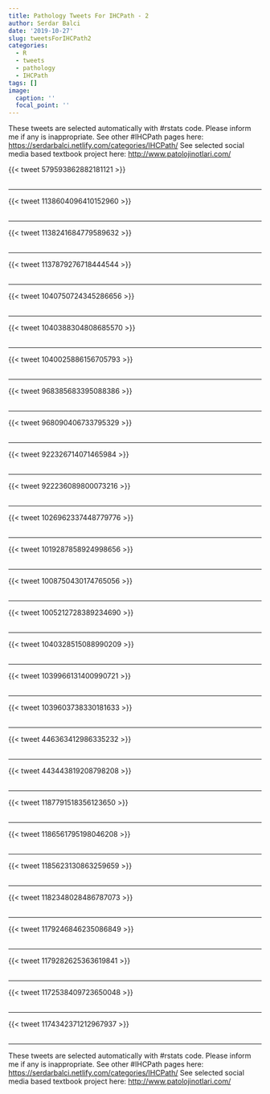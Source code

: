 ```yaml
---
title: Pathology Tweets For IHCPath - 2
author: Serdar Balci
date: '2019-10-27'
slug: tweetsForIHCPath2
categories:
  - R
  - tweets
  - pathology
  - IHCPath
tags: []
image:
  caption: ''
  focal_point: ''
---
```



These tweets are selected automatically with #rstats code. Please inform me if any is inappropriate.
See other #IHCPath pages here: https://serdarbalci.netlify.com/categories/IHCPath/ 
See selected social media based textbook project here: http://www.patolojinotlari.com/

{{< tweet 579593862882181121 >}}
<br>
<br>
<hr>
{{< tweet 1138604096410152960 >}}
<br>
<br>
<hr>
{{< tweet 1138241684779589632 >}}
<br>
<br>
<hr>
{{< tweet 1137879276718444544 >}}
<br>
<br>
<hr>
{{< tweet 1040750724345286656 >}}
<br>
<br>
<hr>
{{< tweet 1040388304808685570 >}}
<br>
<br>
<hr>
{{< tweet 1040025886156705793 >}}
<br>
<br>
<hr>
{{< tweet 968385683395088386 >}}
<br>
<br>
<hr>
{{< tweet 968090406733795329 >}}
<br>
<br>
<hr>
{{< tweet 922326714071465984 >}}
<br>
<br>
<hr>
{{< tweet 922236089800073216 >}}
<br>
<br>
<hr>
{{< tweet 1026962337448779776 >}}
<br>
<br>
<hr>
{{< tweet 1019287858924998656 >}}
<br>
<br>
<hr>
{{< tweet 1008750430174765056 >}}
<br>
<br>
<hr>
{{< tweet 1005212728389234690 >}}
<br>
<br>
<hr>
{{< tweet 1040328515088990209 >}}
<br>
<br>
<hr>
{{< tweet 1039966131400990721 >}}
<br>
<br>
<hr>
{{< tweet 1039603738330181633 >}}
<br>
<br>
<hr>
{{< tweet 446363412986335232 >}}
<br>
<br>
<hr>
{{< tweet 443443819208798208 >}}
<br>
<br>
<hr>
{{< tweet 1187791518356123650 >}}
<br>
<br>
<hr>
{{< tweet 1186561795198046208 >}}
<br>
<br>
<hr>
{{< tweet 1185623130863259659 >}}
<br>
<br>
<hr>
{{< tweet 1182348028486787073 >}}
<br>
<br>
<hr>
{{< tweet 1179246846235086849 >}}
<br>
<br>
<hr>
{{< tweet 1179282625363619841 >}}
<br>
<br>
<hr>
{{< tweet 1172538409723650048 >}}
<br>
<br>
<hr>
{{< tweet 1174342371212967937 >}}
<br>
<br>
<hr>


These tweets are selected automatically with #rstats code. Please inform me if any is inappropriate.
See other #IHCPath pages here: https://serdarbalci.netlify.com/categories/IHCPath/ 
See selected social media based textbook project here: http://www.patolojinotlari.com/
